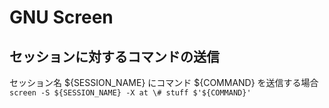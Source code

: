 # GNU Screen

## セッションに対するコマンドの送信
セッション名 ${SESSION_NAME} にコマンド ${COMMAND} を送信する場合  
`screen -S ${SESSION_NAME} -X at \# stuff $'${COMMAND}'`



